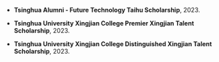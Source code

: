 
- <strong><strong>Tsinghua Alumni - Future Technology Taihu Scholarship</strong></strong>, 2023.

- <strong><strong>Tsinghua University Xingjian College Premier Xingjian Talent Scholarship</strong></strong>, 2023.

- <strong><strong>Tsinghua University Xingjian College Distinguished Xingjian Talent Scholarship</strong></strong>, 2023.
